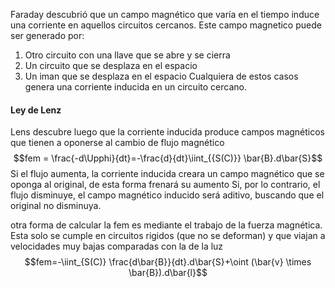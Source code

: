 Faraday descubrió que un campo magnético que varía en el tiempo induce una corriente en aquellos circuitos cercanos. Este campo magnetico puede ser generado por:
1) Otro circuito con una llave que se abre y se cierra  
2) Un circuito que se desplaza en el espacio
3) Un iman que se desplaza en el espacio
Cualquiera de estos casos genera una corriente inducida en un circuito cercano.
#### Ley de Lenz
Lens descubre luego que la corriente inducida produce campos magnéticos que tienen a oponerse al cambio de flujo magnético
$$fem = \frac{-d\Upphi}{dt}=-\frac{d}{dt}\iint_{{S(C)}} \bar{B}.d\bar{S}$$
Si el flujo aumenta, la corriente inducida creara un campo magnético que se oponga al original, de esta forma frenará su aumento
Si, por lo contrario, el flujo disminuye, el campo magnético inducido será aditivo, buscando que el original no disminuya.

otra  forma de calcular la fem es mediante el trabajo de la fuerza magnética. Esta solo se cumple en circuitos rigidos (que no se deforman) y que viajan a velocidades muy bajas comparadas con la de la luz
$$fem=-\iint_{S(C)} \frac{d\bar{B}}{dt}.d\bar{S}+\oint
(\bar{v} \times \bar{B}).d\bar{l}$$


